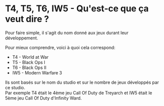 # T4, T5, T6, IW5 - Qu'est-ce que ça veut dire ?

Pour faire simple, il s'agit du nom donné aux jeux durant leur développement.

Pour mieux comprendre, voici à quoi cela correspond:  

* T4 - World at War
* T5 - Black Ops I
* T6 - Black Ops II
* IW5 - Modern Warfare 3

Ils sont basés sur le nom du studio et sur le nombre de jeux développés par ce studio.  
Par exemple T4 était le 4ème jeu Call Of Duty de Treyarch et IW5 était le 5ème jeu Call Of Duty d'Infinity Ward.
